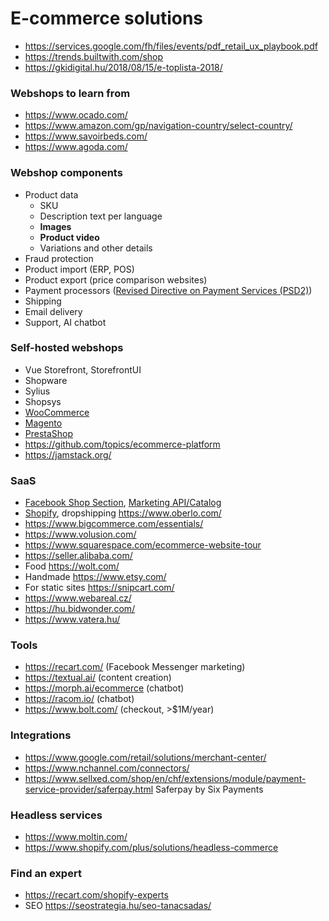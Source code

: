 # E-commerce solutions

- https://services.google.com/fh/files/events/pdf_retail_ux_playbook.pdf
- https://trends.builtwith.com/shop
- https://gkidigital.hu/2018/08/15/e-toplista-2018/

### Webshops to learn from

- https://www.ocado.com/
- https://www.amazon.com/gp/navigation-country/select-country/
- https://www.savoirbeds.com/
- https://www.agoda.com/

### Webshop components

- Product data
  - SKU
  - Description text per language
  - **Images**
  - **Product video**
  - Variations and other details
- Fraud protection
- Product import (ERP, POS)
- Product export (price comparison websites)
- Payment processors
  ([Revised Directive on Payment Services (PSD2)](https://en.wikipedia.org/wiki/Payment_Services_Directive#Revised_Directive_on_Payment_Services_%28PSD2%29))
- Shipping
- Email delivery
- Support, AI chatbot

### Self-hosted webshops

- Vue Storefront, StorefrontUI
- Shopware
- Sylius
- Shopsys
- [WooCommerce](https://woocommerce.com/product-category/woocommerce-extensions/)
- [Magento](https://marketplace.magento.com/)
- [PrestaShop](https://addons.prestashop.com/en/)
- https://github.com/topics/ecommerce-platform
- https://jamstack.org/

### SaaS

- [Facebook Shop Section](https://www.facebook.com/business/help/238403573454149),
  [Marketing API/Catalog](https://developers.facebook.com/docs/marketing-api/catalog)
- [Shopify](https://www.shopify.com/), dropshipping https://www.oberlo.com/
- https://www.bigcommerce.com/essentials/
- https://www.volusion.com/
- https://www.squarespace.com/ecommerce-website-tour
- https://seller.alibaba.com/
- Food https://wolt.com/
- Handmade https://www.etsy.com/
- For static sites https://snipcart.com/
- https://www.webareal.cz/
- https://hu.bidwonder.com/
- https://www.vatera.hu/

### Tools

- https://recart.com/ (Facebook Messenger marketing)
- https://textual.ai/ (content creation)
- https://morph.ai/ecommerce (chatbot)
- https://racom.io/ (chatbot)
- https://www.bolt.com/ (checkout, >$1M/year)

### Integrations

- https://www.google.com/retail/solutions/merchant-center/
- https://www.nchannel.com/connectors/
- https://www.sellxed.com/shop/en/chf/extensions/module/payment-service-provider/saferpay.html Saferpay by Six Payments

### Headless services

- https://www.moltin.com/
- https://www.shopify.com/plus/solutions/headless-commerce

### Find an expert

- https://recart.com/shopify-experts
- SEO https://seostrategia.hu/seo-tanacsadas/
